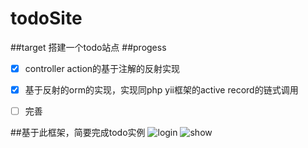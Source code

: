 # todoSite
##target
搭建一个todo站点
##progess
- [x] controller action的基于注解的反射实现
- [x] 基于反射的orm的实现，实现同php yii框架的active record的链式调用
- [ ] 完善


##基于此框架，简要完成todo实例
![login](https://raw.githubusercontent.com/zuston/todoSite/master/screenshot/login.png "login")
![show](https://raw.githubusercontent.com/zuston/todoSite/master/screenshot/two.png "show")
